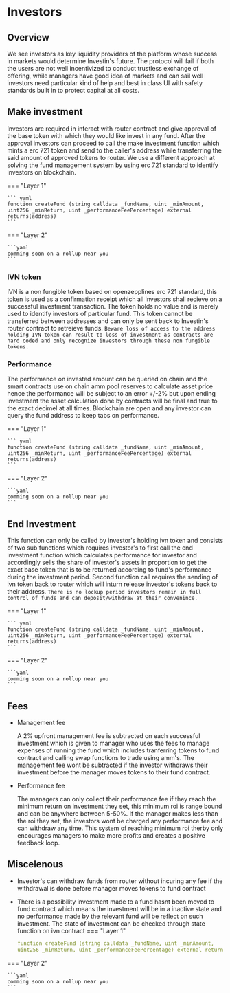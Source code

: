# Investors

## Overview

We see investors as key liquidity providers of the platform whose success in markets would determine Investin's future. The protocol will fail if both the users are not well incentivized to conduct trustless exchange of offering, while managers have good idea of markets and can sail well investors need particular kind of help and best in class UI with safety standards built in to protect capital at all costs. 


## Make investment

Investors are required in interact with router contract and give approval of the base token with which they would like invest in any fund. After the approval investors can proceed to call the make investment function which mints a erc 721 token and send to the caller's address while transferring the said amount of approved tokens to router.
We use a different approach at solving the fund management system by using erc 721 standard to identify investors on blockchain.

=== "Layer 1"
    
    ``` yaml
    function createFund (string calldata _fundName, uint _minAmount, 
    uint256 _minReturn, uint _performanceFeePercentage) external returns(address)
    ```

=== "Layer 2"
    
    ```yaml
    comming soon on a rollup near you
    ```


### IVN token

IVN is a non fungible token based on openzepplines erc 721 standard, this token is used as a confirmation receipt which all investors shall recieve on a successful investment transaction. The token holds no value and is merely used to identify investors of particular fund. This token cannot be transferred between addresses and can only be sent back to Investin's router contract to retreieve funds. `Beware loss of access to the address holding IVN token can result to loss of investment as contracts are hard coded and only recognize investors through these non fungible tokens.`  

### Performance

The performance on invested amount can be queried on chain and the smart contracts use on chain amm pool reserves to calculate asset price hence the performance will be subject to an error +/-2% but upon ending investment the asset calculation done by contracts will be final and true to the exact decimel at all times. Blockchain are open and any investor can query the fund address to keep tabs on performance.

=== "Layer 1"
    
    ``` yaml
    function createFund (string calldata _fundName, uint _minAmount, 
    uint256 _minReturn, uint _performanceFeePercentage) external returns(address)
    ```

=== "Layer 2"
    
    ```yaml
    comming soon on a rollup near you
    ```

## End Investment

This function can only be called by investor's holding ivn token and consists of two sub functions which requires investor's to first call the end investment function which calculates performance for investor and accordingly sells the share of investor's assets in proportion to get the exact base token that is to be returned according to fund's performance during the investment period. Second function call requires the sending of ivn token back to router which will inturn release investor's tokens back to their address.
`There is no lockup period investors remain in full control of funds and can deposit/withdraw at their convenince.`

=== "Layer 1"
    
    ``` yaml
    function createFund (string calldata _fundName, uint _minAmount, 
    uint256 _minReturn, uint _performanceFeePercentage) external returns(address)
    ```

=== "Layer 2"
    
    ```yaml
    comming soon on a rollup near you
    ```

## Fees

* Management fee

    A 2% upfront management fee is subtracted on each successful investment which is given to manager who uses the fees to manage expenses of running the fund which includes tranferring tokens to fund contract and calling swap functions to trade using amm's. The management fee wont be subtracted if the investor withdraws their investment before the manager moves tokens to their fund contract. 

* Performance fee

    The managers can only collect their performance fee if they reach the minimum return on investment they set, this minimum roi is range bound and can be anywhere between 5-50%. If the manager makes less than the roi they set, the investors wont be charged any performance fee and can withdraw any time. This system of reaching minimum roi therby only encourages managers to make more profits and creates a positive feedback loop.


## Miscelenous 

* Investor's can withdraw funds from router without incuring any fee if the withdrawal is done before manager moves tokens to fund contract
* There is a possibility investment made to a fund hasnt been moved to fund contract which means the investment will be in a inactive state and no performance made by the relevant fund will be reflect on such investment. The state of investment can be checked through state function on ivn contract 
=== "Layer 1"
    
    ``` yaml
    function createFund (string calldata _fundName, uint _minAmount, 
    uint256 _minReturn, uint _performanceFeePercentage) external returns(address)
    ```

=== "Layer 2"
    
    ```yaml
    comming soon on a rollup near you
    ```